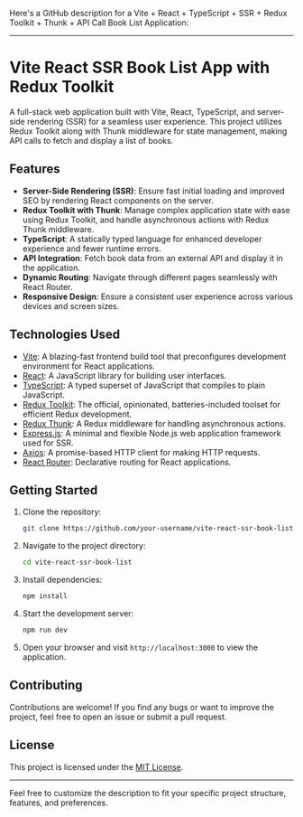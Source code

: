 Here's a GitHub description for a Vite + React + TypeScript + SSR + Redux Toolkit + Thunk + API Call Book List Application:

---

# Vite React SSR Book List App with Redux Toolkit

A full-stack web application built with Vite, React, TypeScript, and server-side rendering (SSR) for a seamless user experience. This project utilizes Redux Toolkit along with Thunk middleware for state management, making API calls to fetch and display a list of books.

## Features

- **Server-Side Rendering (SSR)**: Ensure fast initial loading and improved SEO by rendering React components on the server.
- **Redux Toolkit with Thunk**: Manage complex application state with ease using Redux Toolkit, and handle asynchronous actions with Redux Thunk middleware.
- **TypeScript**: A statically typed language for enhanced developer experience and fewer runtime errors.
- **API Integration**: Fetch book data from an external API and display it in the application.
- **Dynamic Routing**: Navigate through different pages seamlessly with React Router.
- **Responsive Design**: Ensure a consistent user experience across various devices and screen sizes.

## Technologies Used

- [Vite](https://vitejs.dev/): A blazing-fast frontend build tool that preconfigures development environment for React applications.
- [React](https://reactjs.org/): A JavaScript library for building user interfaces.
- [TypeScript](https://www.typescriptlang.org/): A typed superset of JavaScript that compiles to plain JavaScript.
- [Redux Toolkit](https://redux-toolkit.js.org/): The official, opinionated, batteries-included toolset for efficient Redux development.
- [Redux Thunk](https://github.com/reduxjs/redux-thunk): A Redux middleware for handling asynchronous actions.
- [Express.js](https://expressjs.com/): A minimal and flexible Node.js web application framework used for SSR.
- [Axios](https://axios-http.com/): A promise-based HTTP client for making HTTP requests.
- [React Router](https://reactrouter.com/): Declarative routing for React applications.

## Getting Started

1. Clone the repository:

   ```bash
   git clone https://github.com/your-username/vite-react-ssr-book-list.git
   ```

2. Navigate to the project directory:

   ```bash
   cd vite-react-ssr-book-list
   ```

3. Install dependencies:

   ```bash
   npm install
   ```

4. Start the development server:

   ```bash
   npm run dev
   ```

5. Open your browser and visit `http://localhost:3000` to view the application.

## Contributing

Contributions are welcome! If you find any bugs or want to improve the project, feel free to open an issue or submit a pull request.

## License

This project is licensed under the [MIT License](LICENSE).

---

Feel free to customize the description to fit your specific project structure, features, and preferences.